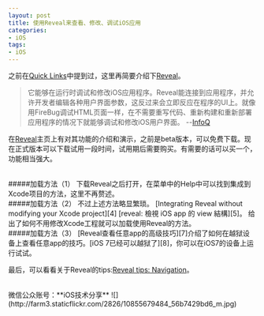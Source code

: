 ```yaml
---
layout: post 
title: 使用Reveal来查看、修改、调试iOS应用  
categories: 
- iOS 
tags:   
- iOS
---  
```



之前在[Quick Links][1]中提到过，这里再简要介绍下[Reveal][3]。

> 它能够在运行时调试和修改iOS应用程序。Reveal能连接到应用程序，并允许开发者编辑各种用户界面参数，这反过来会立即反应在程序的UI上。就像用FireBug调试HTML页面一样，在不需要重写代码、重新构建和重新部署应用程序的情况下就能够调试和修改iOS用户界面。  --[InfoQ][2]

在[Reveal][3]主页上有对其功能的介绍和演示，之前是beta版本，可以免费下载。现在正式版本可以下载试用一段时间，试用期后需要购买。有需要的话可以买一个，功能相当强大。

<br>
#####加载方法（1）  
下载Reveal之后打开，在菜单中的Help中可以找到集成到Xcode项目的方法，这里不再赘述。

<br>
#####加载方法（2）  
不过上述方法略显繁琐。  
[Integrating Reveal without modifying your Xcode project][4]   
[reveal: 檢視 iOS app 的 view 結構][5]。  
给出了如何不用修改Xcode工程就可以加载使用Reveal的方法。

<br>
#####加载方法（3）  
[Reveal查看任意app的高级技巧][7]介绍了如何在越狱设备上查看任意app的技巧。[iOS 7已经可以越狱了][8]，你可以在iOS7的设备上运行试试。

最后，可以看看关于Reveal的tips:[Reveal tips: Navigation][6]。

<br>
微信公众账号：**iOS技术分享**  
![](http://farm3.staticflickr.com/2826/10855679484_56b7429bd6_m.jpg)

[1]:http://wufawei.com/2013/11/quick-links/ 
[2]:http://www.infoq.com/cn/news/2013/07/debug_ios_apps_with_reveal 
[3]:http://revealapp.com/
[4]:http://blog.ittybittyapps.com/blog/2013/11/07/integrating-reveal-without-modifying-your-xcode-project/
[5]:http://adison.logdown.com/posts/159350-reveal-check-the-ios-app-view-structure
[6]:http://blog.ittybittyapps.com/blog/2013/09/26/reveal-shortcuts-and-tips/
[7]:http://c.blog.sina.com.cn/profile.php?blogid=cb8a22ea89000gtw
[8]:http://evasi0n.com/







